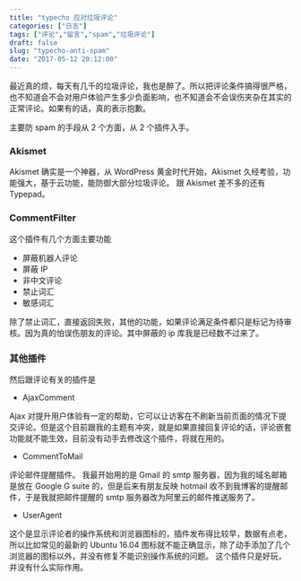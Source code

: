 ```yaml
---
title: "typecho 应对垃圾评论"
categories: ["日志"]
tags: ["评论","留言","spam","垃圾评论"]
draft: false
slug: "typecho-anti-spam"
date: "2017-05-12 20:12:00"
---
```


最近真的烦，每天有几千的垃圾评论，我也是醉了。所以把评论条件搞得很严格，也不知道会不会对用户体验产生多少负面影响，也不知道会不会误伤夹杂在其实的正常评论。如果有的话，真的表示抱歉。

主要防 spam 的手段从 2 个方面，从 2 个插件入手。

### Akismet

Akismet 确实是一个神器，从 WordPress 黄金时代开始，Akismet 久经考验，功能强大，基于云功能，能防御大部分垃圾评论。
跟 Akismet 差不多的还有 Typepad。

### CommentFilter

这个插件有几个方面主要功能

- 屏蔽机器人评论
- 屏蔽 IP
- 非中文评论
- 禁止词汇
- 敏感词汇

除了禁止词汇，直接返回失败，其他的功能，如果评论满足条件都只是标记为待审核。因为真的怕误伤朋友的评论。其中屏蔽的 ip 库我是已经数不过来了。

### 其他插件
然后跟评论有关的插件是

- AjaxComment

Ajax 对提升用户体验有一定的帮助，它可以让访客在不刷新当前页面的情况下提交评论。但是这个目前跟我的主题有冲突，就是如果直接回复评论的话，评论嵌套功能就不能生效，目前没有动手去修改这个插件，将就在用的。

- CommentToMail

评论邮件提醒插件。
我最开始用的是 Gmail 的 smtp 服务器，因为我的域名邮箱是放在 Google G suite 的，但是后来有朋友反映 hotmail 收不到我博客的提醒邮件，于是我就把邮件提醒的 smtp 服务器改为阿里云的邮件推送服务了。

- UserAgent

这个是显示评论者的操作系统和浏览器图标的，插件发布得比较早，数据有点老，所以比如常见的最新的 Ubuntu 16.04 图标就不能正确显示，除了动手添加了几个浏览器的图标以外，并没有修复不能识别操作系统的问题。
这个插件只是好玩，并没有什么实际作用。
